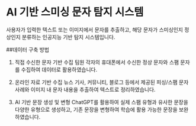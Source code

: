 # AI 기반 스미싱 문자 탐지 시스템

사용자가 입력한 텍스트 또는 이미지에서 문자를 추출하고, 해당 문자가 스미싱인지 정상인지 분류하는 인공지능 기반 탐지 시스템입니다.

##데이터 구축 방법
1. 직접 수신한 문자 기반 수집
팀원 각자의 휴대폰에서 수신한 정상 문자와 스팸 문자를 수집하여 데이터로 활용하였습니다.

2. 온라인 자료 기반 수집
뉴스 기사, 커뮤니티, 블로그 등에서 제공된 피싱/스팸 문자 사례와 이미지 내 문자 내용을 추출하여 텍스트로 정리하였습니다.

3. AI 기반 문장 생성 및 변형
ChatGPT를 활용하여 실제 스팸 유형과 유사한 문장을 다양한 유형으로 생성하고, 기존 문장을 변형하여 학습에 활용 가능한 문장을 보완하였습니다.
